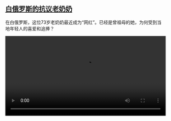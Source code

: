 <!--1599137648000-->
[白俄罗斯的抗议老奶奶](https://www.dw.com/zh/%E7%99%BD%E4%BF%84%E7%BD%97%E6%96%AF%E7%9A%84%E6%8A%97%E8%AE%AE%E8%80%81%E5%A5%B6%E5%A5%B6/a-54803927)
------

<p>在白俄罗斯，这位73岁老奶奶最近成为“网红”。已经是曾祖母的她，为何受到当地年轻人的喜爱和追捧？</small></p><video src="https://tvdownloaddw-a.akamaihd.net/dwtv_video/flv/vdt_zh/2020/bchi200903_001_9fb0ebchi_200903_grandma_sd_sor.mp4" controls style="width:100%"></video>
